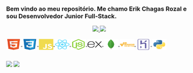 ### Bem vindo ao meu repositório. Me chamo Erik Chagas Rozal e sou Desenvolvedor Junior Full-Stack.

<div align="center">
  <a href="https://github.com/Erik-Chagas">
  <img height="160em" src="https://github-readme-stats.vercel.app/api?username=Erik-Chagas&show_icons=true&theme=dracula&include_all_commits=true&count_private=true"/>
  <img height="160em" src="https://github-readme-stats.vercel.app/api/top-langs/?username=Erik-Chagas&layout=compact&langs_count=7&theme=dracula"/>
</div>
  
<div style="display: inline_block"><br>
  <img align="center" alt="Erik-HTML" height="30" width="40" src="https://raw.githubusercontent.com/devicons/devicon/master/icons/html5/html5-original.svg">
  <img align="center" alt="Erik-CSS" height="30" width="40" src="https://raw.githubusercontent.com/devicons/devicon/master/icons/css3/css3-original.svg">
  <img align="center" alt="Erik-Js" height="30" width="40" src="https://raw.githubusercontent.com/devicons/devicon/master/icons/javascript/javascript-plain.svg">
  <img align="center" alt="Erik-React" height="30" width="40" src="https://raw.githubusercontent.com/devicons/devicon/master/icons/react/react-original.svg">
  <img align="center" alt="Erik-React" height="30" width="40" src="https://raw.githubusercontent.com/devicons/devicon/master/icons/nodejs/nodejs-original.svg">
  <img align="center" alt="Erik-React" height="30" width="40" src="https://raw.githubusercontent.com/devicons/devicon/master/icons/express/express-original.svg">
  <img align="center" alt="Erik-React" height="30" width="40" src="https://raw.githubusercontent.com/devicons/devicon/master/icons/mongodb/mongodb-original.svg">
  <img align="center" alt="Erik-React" height="30" width="40" src="https://raw.githubusercontent.com/devicons/devicon/master/icons/amazonwebservices/amazonwebservices-plain-wordmark.svg">
  <img align="center" alt="Erik-React" height="30" width="40" src="https://raw.githubusercontent.com/devicons/devicon/master/icons/heroku/heroku-original.svg">
  <img align="center" alt="Erik-Python" height="30" width="40" src="https://raw.githubusercontent.com/devicons/devicon/master/icons/python/python-original.svg">
</div>
  
  ##
 
<div> 
  <a href = "mailto:erikxd23@hotmail.com.br"><img src="https://img.shields.io/badge/Microsoft_Outlook-0078D4?style=for-the-badge&logo=microsoft-outlook&logoColor=white" target="_blank"></a>
  <a href="https://www.linkedin.com/in/erik-chagas-rozal-790a331b8" target="_blank"><img src="https://img.shields.io/badge/-LinkedIn-%230077B5?style=for-the-badge&logo=linkedin&logoColor=white" target="_blank"></a> 
</div>


